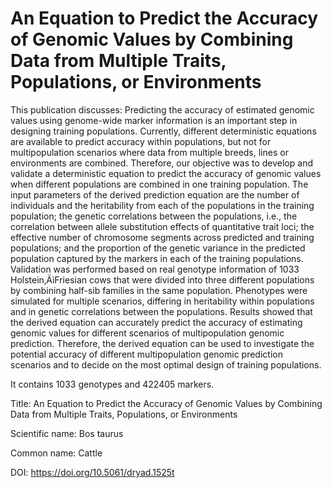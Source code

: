 # An Equation to Predict the Accuracy of Genomic Values by Combining Data from Multiple Traits, Populations, or Environments

This publication discusses: Predicting the accuracy of estimated genomic values using genome-wide marker information is an important step in designing training populations. Currently, different deterministic equations are available to predict accuracy within populations, but not for multipopulation scenarios where data from multiple breeds, lines or environments are combined. Therefore, our objective was to develop and validate a deterministic equation to predict the accuracy of genomic values when different populations are combined in one training population. The input parameters of the derived prediction equation are the number of individuals and the heritability from each of the populations in the training population; the genetic correlations between the populations, i.e., the correlation between allele substitution effects of quantitative trait loci; the effective number of chromosome segments across predicted and training populations; and the proportion of the genetic variance in the predicted population captured by the markers in each of the training populations. Validation was performed based on real genotype information of 1033 Holstein‚ÄìFriesian cows that were divided into three different populations by combining half-sib families in the same population. Phenotypes were simulated for multiple scenarios, differing in heritability within populations and in genetic correlations between the populations. Results showed that the derived equation can accurately predict the accuracy of estimating genomic values for different scenarios of multipopulation genomic prediction. Therefore, the derived equation can be used to investigate the potential accuracy of different multipopulation genomic prediction scenarios and to decide on the most optimal design of training populations.

It contains 1033 genotypes and 422405 markers.

Title: An Equation to Predict the Accuracy of Genomic Values by Combining Data from Multiple Traits, Populations, or Environments

Scientific name: Bos taurus

Common name: Cattle

DOI: https://doi.org/10.5061/dryad.1525t


